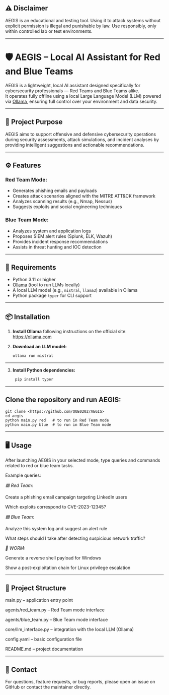 ## ⚠️ Disclaimer

AEGIS is an educational and testing tool. Using it to attack systems without explicit permission is illegal and punishable by law.
Use responsibly, only within controlled lab or test environments.

---

# 🛡️ AEGIS – Local AI Assistant for Red and Blue Teams

AEGIS is a lightweight, local AI assistant designed specifically for cybersecurity professionals — Red Teams and Blue Teams alike.  
It operates fully offline using a local Large Language Model (LLM) powered via [Ollama](https://ollama.com), ensuring full control over your environment and data security.

---

## 🎯 Project Purpose

AEGIS aims to support offensive and defensive cybersecurity operations during security assessments, attack simulations, and incident analyses by providing intelligent suggestions and actionable recommendations.

---

## ⚙️ Features

### Red Team Mode:
- Generates phishing emails and payloads  
- Creates attack scenarios aligned with the MITRE ATT&CK framework  
- Analyzes scanning results (e.g., Nmap, Nessus)  
- Suggests exploits and social engineering techniques

### Blue Team Mode:
- Analyzes system and application logs  
- Proposes SIEM alert rules (Splunk, ELK, Wazuh)  
- Provides incident response recommendations  
- Assists in threat hunting and IOC detection

---

## 🚀 Requirements

- Python 3.11 or higher  
- [Ollama](https://ollama.com) (tool to run LLMs locally)  
- A local LLM model (e.g., `mistral`, `llama3`) available in Ollama  
- Python package `typer` for CLI support

---

## 📦 Installation

1. **Install Ollama** following instructions on the official site:  
   https://ollama.com  

2. **Download an LLM model:**  
   ```bash
   ollama run mistral

---

3. **Install Python dependencies:**
   ```bash
    pip install typer

---

## Clone the repository and run AEGIS:
```
git clone <https://github.com/QUE0202/AEGIS>
cd aegis
python main.py red   # to run in Red Team mode
python main.py blue  # to run in Blue Team mode
```
---

## 🖥️ Usage

After launching AEGIS in your selected mode, type queries and commands related to red or blue team tasks.

Example queries:


*🟥 Red Team:*

Create a phishing email campaign targeting LinkedIn users

Which exploits correspond to CVE-2023-12345?


*🟦 Blue Team:*

Analyze this system log and suggest an alert rule

What steps should I take after detecting suspicious network traffic?


*🧪 WORM:*

Generate a reverse shell payload for Windows

Show a post-exploitation chain for Linux privilege escalation

---

## 📂 Project Structure

main.py – application entry point

agents/red_team.py – Red Team mode interface

agents/blue_team.py – Blue Team mode interface

core/llm_interface.py – integration with the local LLM (Ollama)

config.yaml – basic configuration file

README.md – project documentation

---

## 🤝 Contact

For questions, feature requests, or bug reports, please open an issue on GitHub or contact the maintainer directly.